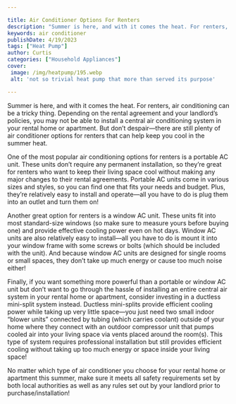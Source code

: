 ```yaml
---

title: Air Conditioner Options For Renters
description: "Summer is here, and with it comes the heat. For renters, air conditioning can be a tricky thing. Depending on the rental agreement...see more"
keywords: air conditioner
publishDate: 4/19/2023
tags: ["Heat Pump"]
author: Curtis
categories: ["Household Appliances"]
cover: 
 image: /img/heatpump/195.webp
 alt: 'not so trivial heat pump that more than served its purpose'

---
```


Summer is here, and with it comes the heat. For renters, air conditioning can be a tricky thing. Depending on the rental agreement and your landlord’s policies, you may not be able to install a central air conditioning system in your rental home or apartment. But don’t despair—there are still plenty of air conditioner options for renters that can help keep you cool in the summer heat. 

One of the most popular air conditioning options for renters is a portable AC unit. These units don’t require any permanent installation, so they’re great for renters who want to keep their living space cool without making any major changes to their rental agreements. Portable AC units come in various sizes and styles, so you can find one that fits your needs and budget. Plus, they’re relatively easy to install and operate—all you have to do is plug them into an outlet and turn them on! 

Another great option for renters is a window AC unit. These units fit into most standard-size windows (so make sure to measure yours before buying one) and provide effective cooling power even on hot days. Window AC units are also relatively easy to install—all you have to do is mount it into your window frame with some screws or bolts (which should be included with the unit). And because window AC units are designed for single rooms or small spaces, they don’t take up much energy or cause too much noise either! 

Finally, if you want something more powerful than a portable or window AC unit but don’t want to go through the hassle of installing an entire central air system in your rental home or apartment, consider investing in a ductless mini-split system instead. Ductless mini-splits provide efficient cooling power while taking up very little space—you just need two small indoor “blower units” connected by tubing (which carries coolant) outside of your home where they connect with an outdoor compressor unit that pumps cooled air into your living space via vents placed around the room(s). This type of system requires professional installation but still provides efficient cooling without taking up too much energy or space inside your living space! 

No matter which type of air conditioner you choose for your rental home or apartment this summer, make sure it meets all safety requirements set by both local authorities as well as any rules set out by your landlord prior to purchase/installation!
